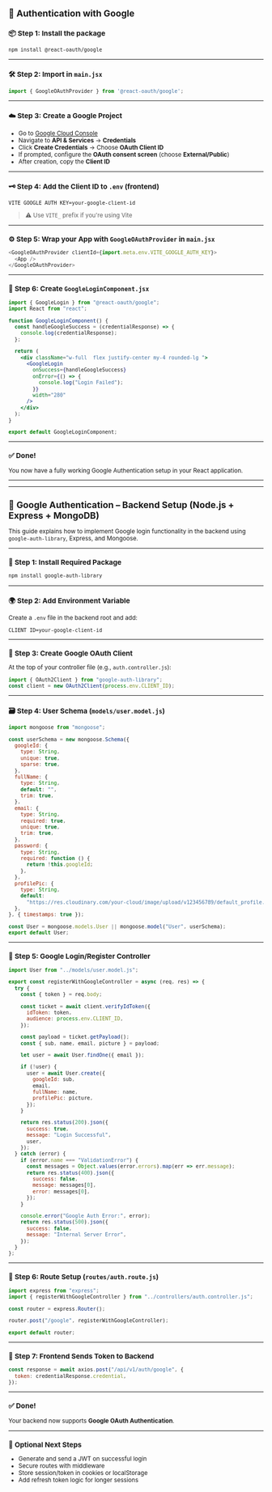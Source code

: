 <small>



## 🔐 Authentication with Google

### 📦 Step 1: Install the package

```bash
npm install @react-oauth/google
```

---

### 🛠️ Step 2: Import in `main.jsx`

```js
import { GoogleOAuthProvider } from '@react-oauth/google';
```

---

### ☁️ Step 3: Create a Google Project

* Go to [Google Cloud Console](https://console.cloud.google.com/)
* Navigate to **API & Services** → **Credentials**
* Click **Create Credentials** → Choose **OAuth Client ID**
* If prompted, configure the **OAuth consent screen** (choose **External/Public**)
* After creation, copy the **Client ID**

---

### 🗝️ Step 4: Add the Client ID to `.env` (frontend)

```env
VITE_GOOGLE_AUTH_KEY=your-google-client-id
```

> ⚠️ Use `VITE_` prefix if you're using Vite

---

### ⚙️ Step 5: Wrap your App with `GoogleOAuthProvider` in `main.jsx`

```js
<GoogleOAuthProvider clientId={import.meta.env.VITE_GOOGLE_AUTH_KEY}>
  <App />
</GoogleOAuthProvider>
```

---

### 🧩 Step 6: Create `GoogleLoginComponent.jsx`

```jsx
import { GoogleLogin } from "@react-oauth/google";
import React from "react";

function GoogleLoginComponent() {
  const handleGoogleSuccess = (credentialResponse) => {
    console.log(credentialResponse);
  };

  return (
    <div className="w-full  flex justify-center my-4 rounded-lg ">
      <GoogleLogin
        onSuccess={handleGoogleSuccess}
        onError={() => {
          console.log("Login Failed");
        }}
        width="280"
      />
    </div>
  );
}

export default GoogleLoginComponent;

```

---

### ✅ Done!

You now have a fully working Google Authentication setup in your React application. 


--------------------------------------------------------------
--------------------------------------------------------------


## 🔐 Google Authentication – Backend Setup (Node.js + Express + MongoDB)

This guide explains how to implement Google login functionality in the backend using `google-auth-library`, Express, and Mongoose.

---

### 📆 Step 1: Install Required Package

```bash
npm install google-auth-library
```

---

### 🌍 Step 2: Add Environment Variable

Create a `.env` file in the backend root and add:

```env
CLIENT_ID=your-google-client-id
```

---

### 🧠 Step 3: Create Google OAuth Client

At the top of your controller file (e.g., `auth.controller.js`):

```js
import { OAuth2Client } from "google-auth-library";
const client = new OAuth2Client(process.env.CLIENT_ID);
```

---

### 🗃️ Step 4: User Schema (`models/user.model.js`)

```js
import mongoose from "mongoose";

const userSchema = new mongoose.Schema({
  googleId: {
    type: String,
    unique: true,
    sparse: true,
  },
  fullName: {
    type: String,
    default: "",
    trim: true,
  },
  email: {
    type: String,
    required: true,
    unique: true,
    trim: true,
  },
  password: {
    type: String,
    required: function () {
      return !this.googleId;
    },
  },
  profilePic: {
    type: String,
    default:
      "https://res.cloudinary.com/your-cloud/image/upload/v123456789/default_profile.jpg",
  },
}, { timestamps: true });

const User = mongoose.models.User || mongoose.model("User", userSchema);
export default User;
```

---

### 🔄 Step 5: Google Login/Register Controller

```js
import User from "../models/user.model.js";

export const registerWithGoogleController = async (req, res) => {
  try {
    const { token } = req.body;

    const ticket = await client.verifyIdToken({
      idToken: token,
      audience: process.env.CLIENT_ID,
    });

    const payload = ticket.getPayload();
    const { sub, name, email, picture } = payload;

    let user = await User.findOne({ email });

    if (!user) {
      user = await User.create({
        googleId: sub,
        email,
        fullName: name,
        profilePic: picture,
      });
    }

    return res.status(200).json({
      success: true,
      message: "Login Successful",
      user,
    });
  } catch (error) {
    if (error.name === "ValidationError") {
      const messages = Object.values(error.errors).map(err => err.message);
      return res.status(400).json({
        success: false,
        message: messages[0],
        error: messages[0],
      });
    }

    console.error("Google Auth Error:", error);
    return res.status(500).json({
      success: false,
      message: "Internal Server Error",
    });
  }
};
```

---

### 🚣️ Step 6: Route Setup (`routes/auth.route.js`)

```js
import express from "express";
import { registerWithGoogleController } from "../controllers/auth.controller.js";

const router = express.Router();

router.post("/google", registerWithGoogleController);

export default router;
```

---

### 🧪 Step 7: Frontend Sends Token to Backend

```js
const response = await axios.post("/api/v1/auth/google", {
  token: credentialResponse.credential,
});
```

---

### ✅ Done!

Your backend now supports **Google OAuth Authentication**.

---

### 🔐 Optional Next Steps

* Generate and send a JWT on successful login
* Secure routes with middleware
* Store session/token in cookies or localStorage
* Add refresh token logic for longer sessions






</small>